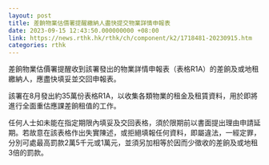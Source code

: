```yaml
---
layout: post
title: 差餉物業估價署提醒繳納人盡快提交物業詳情申報表
date: 2023-09-15 12:43:50.000000000 +08:00
link: https://news.rthk.hk/rthk/ch/component/k2/1718481-20230915.htm
categories: rthk
---
```


差餉物業估價署提醒收到該署發出的物業詳情申報表（表格R1A）的差餉及或地租繳納人，應盡快填妥並交回申報表。

該署在8月發出約35萬份表格R1A，以收集各類物業的租金及租賃資料，用於即將進行全面重估應課差餉租值的工作。

任何人士如未能在指定期限內填妥及交回表格，須於限期前以書面提出理由申請延期。若故意在該表格作出失實陳述，或拒絕填報任何資料，即屬違法，一經定罪，分別可處最高罰款2萬5千元或1萬元，並須另加相等於因而少徵收的差餉及或地租3倍的罰款。
